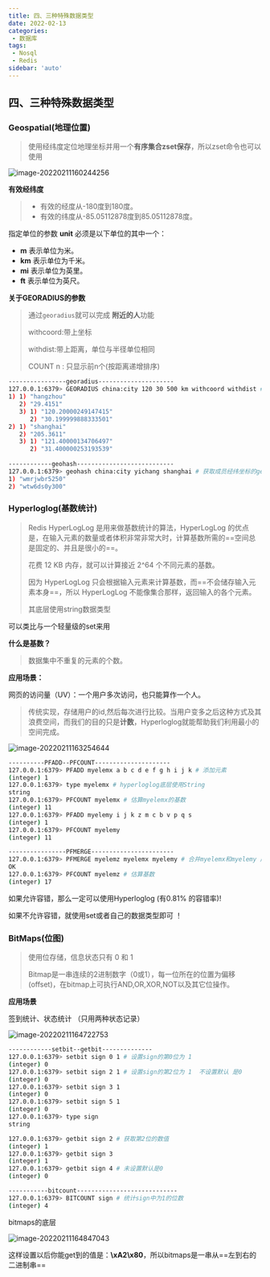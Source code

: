 ```yaml
---
title: 四、三种特殊数据类型
date: 2022-02-13
categories:
 - 数据库
tags:
 - Nosql
 - Redis
sidebar: 'auto'
---
```

## 四、三种特殊数据类型

### Geospatial(地理位置)

> 使用经纬度定位地理坐标并用一个**有序集合zset保存**，所以zset命令也可以使用

![image-20220211160244256](https://img.yishenlaoban.top/image_my/image-20220211160244256.png) 

**有效经纬度**

> - 有效的经度从-180度到180度。
> - 有效的纬度从-85.05112878度到85.05112878度。

指定单位的参数 **unit** 必须是以下单位的其中一个：

- **m** 表示单位为米。
- **km** 表示单位为千米。
- **mi** 表示单位为英里。
- **ft** 表示单位为英尺。



**关于GEORADIUS的参数**

> 通过`georadius`就可以完成 **附近的人**功能
>
> withcoord:带上坐标
>
> withdist:带上距离，单位与半径单位相同
>
> COUNT n : 只显示前n个(按距离递增排序)

```bash
----------------georadius---------------------
127.0.0.1:6379> GEORADIUS china:city 120 30 500 km withcoord withdist # 查询经纬度(120,30)坐标500km半径内的成员
1) 1) "hangzhou"
   2) "29.4151"
   3) 1) "120.20000249147415"
      2) "30.199999888333501"
2) 1) "shanghai"
   2) "205.3611"
   3) 1) "121.40000134706497"
      2) "31.400000253193539"
     
------------geohash---------------------------
127.0.0.1:6379> geohash china:city yichang shanghai # 获取成员经纬坐标的geohash表示
1) "wmrjwbr5250"
2) "wtw6ds0y300"

```

### Hyperloglog(基数统计)

> Redis HyperLogLog 是用来做基数统计的算法，HyperLogLog 的优点是，在输入元素的数量或者体积非常非常大时，计算基数所需的==空间总是固定的、并且是很小的==。
>
> 花费 12 KB 内存，就可以计算接近 2^64 个不同元素的基数。
>
> 因为 HyperLogLog 只会根据输入元素来计算基数，而==不会储存输入元素本身==，所以 HyperLogLog 不能像集合那样，返回输入的各个元素。
>
> 其底层使用string数据类型

可以类比与一个轻量级的set来用

**什么是基数？**

> 数据集中不重复的元素的个数。

**应用场景：**

网页的访问量（UV）：一个用户多次访问，也只能算作一个人。

> 传统实现，存储用户的id,然后每次进行比较。当用户变多之后这种方式及其浪费空间，而我们的目的只是**计数**，Hyperloglog就能帮助我们利用最小的空间完成。

![image-20220211163254644](https://img.yishenlaoban.top/image_my/image-20220211163254644.png) 

```bash
----------PFADD--PFCOUNT---------------------
127.0.0.1:6379> PFADD myelemx a b c d e f g h i j k # 添加元素
(integer) 1
127.0.0.1:6379> type myelemx # hyperloglog底层使用String
string
127.0.0.1:6379> PFCOUNT myelemx # 估算myelemx的基数
(integer) 11
127.0.0.1:6379> PFADD myelemy i j k z m c b v p q s
(integer) 1
127.0.0.1:6379> PFCOUNT myelemy
(integer) 11

----------------PFMERGE-----------------------
127.0.0.1:6379> PFMERGE myelemz myelemx myelemy # 合并myelemx和myelemy 成为myelemz
OK
127.0.0.1:6379> PFCOUNT myelemz # 估算基数
(integer) 17

```

如果允许容错，那么一定可以使用Hyperloglog (有0.81% 的容错率)!

如果不允许容错，就使用set或者自己的数据类型即可 ！



### BitMaps(位图)

> 使用位存储，信息状态只有 0 和 1
>
> Bitmap是一串连续的2进制数字（0或1），每一位所在的位置为偏移(offset)，在bitmap上可执行AND,OR,XOR,NOT以及其它位操作。

**应用场景**

签到统计、状态统计 （只用两种状态记录）

![image-20220211164722753](https://img.yishenlaoban.top/image_my/image-20220211164722753.png) 

```bash
------------setbit--getbit--------------
127.0.0.1:6379> setbit sign 0 1 # 设置sign的第0位为 1 
(integer) 0
127.0.0.1:6379> setbit sign 2 1 # 设置sign的第2位为 1  不设置默认 是0
(integer) 0
127.0.0.1:6379> setbit sign 3 1
(integer) 0
127.0.0.1:6379> setbit sign 5 1
(integer) 0
127.0.0.1:6379> type sign
string

127.0.0.1:6379> getbit sign 2 # 获取第2位的数值
(integer) 1
127.0.0.1:6379> getbit sign 3
(integer) 1
127.0.0.1:6379> getbit sign 4 # 未设置默认是0
(integer) 0

-----------bitcount----------------------------
127.0.0.1:6379> BITCOUNT sign # 统计sign中为1的位数
(integer) 4

```

bitmaps的底层

![image-20220211164847043](https://img.yishenlaoban.top/image_my/image-20220211164847043.png) 

这样设置以后你能get到的值是：**\xA2\x80**，所以bitmaps是一串从==左到右的二进制串==